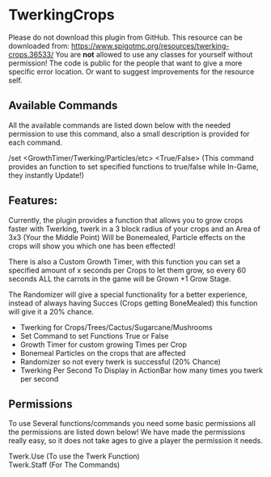 # TwerkingCrops
Please do not download this plugin from GitHub. This resource can be downloaded from: https://www.spigotmc.org/resources/twerking-crops.36533/
You are **not** allowed to use any classes for yourself without permission! The code is public for the people that want to give a more specific error location.
Or want to suggest improvements for the resource self.

## Available Commands
All the available commands are listed down below with the needed
permission to use this command, also a small description is provided
for each command.

/set <GrowthTimer/Twerking/Particles/etc> <True/False> (This command provides an function to set specified functions to true/false while In-Game, they instantly Update!)

## Features:
Currently, the plugin provides a function that allows you to grow crops faster with Twerking, twerk in a 3 block radius of your crops and an Area of 3x3 (Your the Middle Point) Will be Bonemealed, Particle effects on the crops will show you which one has been effected!

There is also a Custom Growth Timer, with this function you can set a specified amount of x seconds per Crops to let them grow, so every 60 seconds ALL the carrots in the game will be Grown +1 Grow Stage.

The Randomizer will give a special functionality for a better experience, instead of always having Succes (Crops getting BoneMealed) this function will give it a 20% chance.

- Twerking for Crops/Trees/Cactus/Sugarcane/Mushrooms
- Set Command to set Functions True or False
- Growth Timer for custom growing Times per Crop
- Bonemeal Particles on the crops that are affected
- Randomizer so not every twerk is successful (20% Chance)
- Twerking Per Second To Display in ActionBar how many times you twerk per second

## Permissions
To use Several functions/commands you need some basic permissions all the permissions are listed down below! We have made the permissions really easy, so it does not take ages to give a player the permission it needs.

Twerk.Use (To use the Twerk Function)  
Twerk.Staff (For The Commands)
